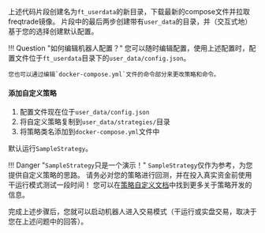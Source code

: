 上述代码片段创建名为`ft_userdata`的新目录，下载最新的compose文件并拉取freqtrade镜像。
片段中的最后两步创建带有`user_data`的目录，并（交互式地）基于您的选择创建默认配置。

!!! Question "如何编辑机器人配置？"
    您可以随时编辑配置，使用上述配置时，配置文件位于`ft_userdata`目录下的`user_data/config.json`。

    您也可以通过编辑`docker-compose.yml`文件的命令部分来更改策略和命令。

#### 添加自定义策略

1. 配置文件现在位于`user_data/config.json`
2. 将自定义策略复制到`user_data/strategies/`目录
3. 将策略类名添加到`docker-compose.yml`文件中

默认运行`SampleStrategy`。

!!! Danger "`SampleStrategy`只是一个演示！"
    `SampleStrategy`仅作为参考，为您提供自定义策略的思路。
    请务必对您的策略进行回测，并在投入真实资金前使用干运行模式测试一段时间！
    您可以在[策略自定义文档](strategy-customization.md)中找到更多关于策略开发的信息。

完成上述步骤后，您就可以启动机器人进入交易模式（干运行或实盘交易，取决于您在上述问题中的回答）。